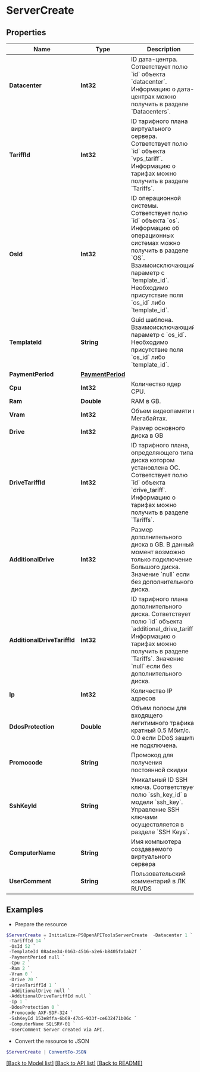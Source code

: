 # ServerCreate
## Properties

Name | Type | Description | Notes
------------ | ------------- | ------------- | -------------
**Datacenter** | **Int32** | ID дата-центра. Сответствует полю &#x60;id&#x60; объекта &#x60;datacenter&#x60;. Информацию о дата-центрах можно получить в разделе &#x60;Datacenters&#x60;. | 
**TariffId** | **Int32** | ID тарифного плана виртуального сервера. Сответствует полю &#x60;id&#x60; объекта &#x60;vps_tariff&#x60;. Информацию о тарифах можно получить в разделе &#x60;Tariffs&#x60;. | 
**OsId** | **Int32** | ID операционной системы. Сответствует полю &#x60;id&#x60; объекта &#x60;os&#x60;. Информацию об операционных системах можно получить в разделе &#x60;OS&#x60;. Взаимоисключающий параметр с &#x60;template_id&#x60;. Необходимо присутствие поля &#x60;os_id&#x60; либо &#x60;template_id&#x60;.  | [optional] 
**TemplateId** | **String** | Guid шаблона. Взаимоисключающий параметр с &#x60;os_id&#x60;. Необходимо присутствие поля &#x60;os_id&#x60; либо &#x60;template_id&#x60;.  | [optional] 
**PaymentPeriod** | [**PaymentPeriod**](PaymentPeriod.md) |  | 
**Cpu** | **Int32** | Количество ядер CPU. | 
**Ram** | **Double** | RAM в GB. | 
**Vram** | **Int32** | Объем видеопамяти в Мегабайтах. | [optional] 
**Drive** | **Int32** | Размер основного диска в GB | 
**DriveTariffId** | **Int32** | ID тарифного плана, определяющего типа диска котором установлена ОС. Сответствует полю &#x60;id&#x60; объекта &#x60;drive_tariff&#x60;. Информацию о тарифах можно получить в разделе &#x60;Tariffs&#x60;. | 
**AdditionalDrive** | **Int32** | Размер дополнительного диска в GB. В данный момент возможно только подключение Большого диска. Значение &#x60;null&#x60; если без дополнительного диска. | [optional] 
**AdditionalDriveTariffId** | **Int32** | ID тарифного плана дополнительного диска. Сответствует полю &#x60;id&#x60; объекта &#x60;additional_drive_tariff&#x60;. Информацию о тарифах можно получить в разделе &#x60;Tariffs&#x60;. Значение &#x60;null&#x60; если без дополнительного диска. | [optional] 
**Ip** | **Int32** | Количество IP адресов | 
**DdosProtection** | **Double** | Объем полосы для входящего легитимного трафика, кратный 0.5 Мбит/с. 0.0 если DDoS защита не подключена. | [optional] 
**Promocode** | **String** | Промокод для получения постоянной скидки | [optional] 
**SshKeyId** | **String** | Уникальный ID SSH ключа. Соответствует полю &#x60;ssh_key_id&#x60; в модели &#x60;ssh_key&#x60;. Управление SSH ключами осуществляется в разделе &#x60;SSH Keys&#x60;. | [optional] 
**ComputerName** | **String** | Имя компьютера создаваемого виртуального сервера | [optional] 
**UserComment** | **String** | Пользовательский комментарий в ЛК RUVDS | [optional] 

## Examples

- Prepare the resource
```powershell
$ServerCreate = Initialize-PSOpenAPIToolsServerCreate  -Datacenter 1 `
 -TariffId 14 `
 -OsId 52 `
 -TemplateId 08a4ee34-0b63-4516-a2e6-b8405fa1ab2f `
 -PaymentPeriod null `
 -Cpu 2 `
 -Ram 2 `
 -Vram 0 `
 -Drive 20 `
 -DriveTariffId 1 `
 -AdditionalDrive null `
 -AdditionalDriveTariffId null `
 -Ip 1 `
 -DdosProtection 0 `
 -Promocode AXF-SDF-324 `
 -SshKeyId 153e8ffa-6b69-47b5-933f-ce632471b06c `
 -ComputerName SQLSRV-01 `
 -UserComment Server created via API.
```

- Convert the resource to JSON
```powershell
$ServerCreate | ConvertTo-JSON
```

[[Back to Model list]](../README.md#documentation-for-models) [[Back to API list]](../README.md#documentation-for-api-endpoints) [[Back to README]](../README.md)


